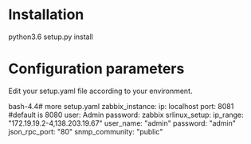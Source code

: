 # Installation

python3.6 setup.py install

# Configuration parameters

Edit your setup.yaml file according to your environment.

bash-4.4# more setup.yaml 
zabbix_instance:
    ip: localhost 
    port: 8081 #default is 8080
    user: Admin
    password: zabbix
srlinux_setup:
    ip_range: "172.19.19.2-4,138.203.19.67"
    user_name: "admin"
    password: "admin"
    json_rpc_port: "80"
    snmp_community: "public"